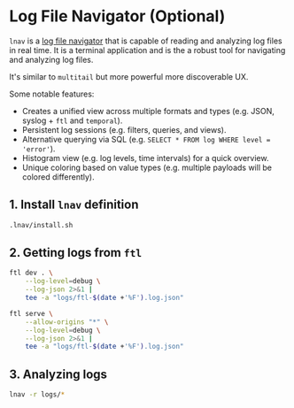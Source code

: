 # Log File Navigator (Optional)

`lnav` is a [log file navigator](https://lnav.org) that is capable of reading
and analyzing log files in real time. It is a terminal application and is the a
robust tool for navigating and analyzing log files.

It's similar to `multitail` but more powerful more discoverable UX.

Some notable features:
 - Creates a unified view across multiple formats and types (e.g. JSON, syslog + `ftl` and `temporal`).
 - Persistent log sessions (e.g. filters, queries, and views).
 - Alternative querying via SQL (e.g. `SELECT * FROM log WHERE level = 'error'`).
 - Histogram view (e.g. log levels, time intervals) for a quick overview.
 - Unique coloring based on value types (e.g. multiple payloads will be colored differently).

## 1. Install `lnav` definition

```bash
.lnav/install.sh
```

## 2. Getting logs from `ftl`

```bash
ftl dev . \
	--log-level=debug \
	--log-json 2>&1 |
	tee -a "logs/ftl-$(date +'%F').log.json"
```

```bash
ftl serve \
	--allow-origins "*" \
	--log-level=debug \
	--log-json 2>&1 |
	tee -a "logs/ftl-$(date +'%F').log.json"
```

## 3. Analyzing logs

```bash
lnav -r logs/*
```
